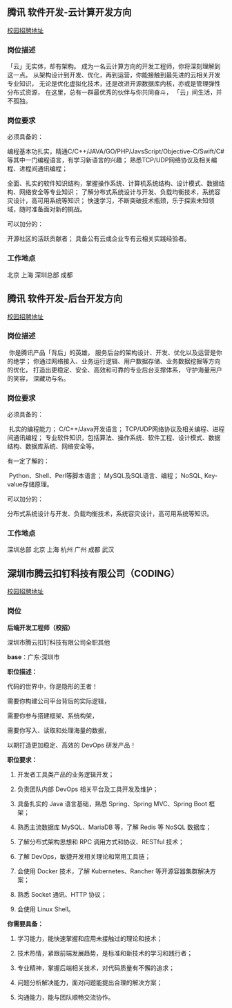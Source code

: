 ## 腾讯 软件开发-云计算开发方向

[校园招聘地址](https://join.qq.com/post_detail.html?pid=1&id=194&tid=2)

### 岗位描述

「云」无实体，却有架构。 成为一名云计算方向的开发工程师，你将深刻理解到这一点。 从架构设计到开发、优化，再到运营，你能接触到最先进的云相关开发专业知识， 无论是优化虚拟化技术，还是改进开源数据库内核，亦或是管理弹性分布式资源， 在这里，总有一群最优秀的伙伴与你共同奋斗， 「云」间生活，并不孤独。

### 岗位要求

必须具备的：

​	编程基本功扎实，精通C/C++/JAVA/GO/PHP/JavsScript/Objective-C/Swift/C#等其中一门编程语言，有学习新语言的兴趣； 熟悉TCP/UDP网络协议及相关编程、进程间通讯编程； 

​	全面、扎实的软件知识结构，掌握操作系统、计算机系统结构、设计模式、数据结构、网络安全等专业知识； 了解分布式系统设计与开发、负载均衡技术，系统容灾设计，高可用系统等知识； 快速学习，不断突破技术瓶颈，乐于探索未知领域，随时准备面对新的挑战。 

可以加分的：

 开源社区的活跃贡献者； 具备公有云或企业专有云相关实践经验者。 

### 工作地点

北京 上海 深圳总部 成都



## 腾讯 软件开发-后台开发方向

[校园招聘地址](https://join.qq.com/post_detail.html?pid=1&id=101&tid=2)

### 岗位描述

​	你是腾讯产品「背后」的英雄， 服务后台的架构设计、开发、优化以及运营是你的绝学； 你通过网络接入、业务运行逻辑、用户数据存储、业务数据挖掘等方向的优化， 打造出更稳定、安全、高效和可靠的专业后台支撑体系， 守护海量用户的笑容， 深藏功与名。

### 岗位要求

必须具备的：  

​	扎实的编程能力； C/C++/Java开发语言； TCP/UDP网络协议及相关编程、进程间通讯编程； 专业软件知识，包括算法、操作系统、软件工程、设计模式、数据结构、数据库系统、网络安全等。

有一定了解的： 

​	Python、Shell、Perl等脚本语言； MySQL及SQL语言、编程； NoSQL, Key-value存储原理。 

可以加分的： 

​	分布式系统设计与开发、负载均衡技术，系统容灾设计，高可用系统等知识。 

### 工作地点

深圳总部 北京 上海 杭州 广州 成都 武汉



## 深圳市腾云扣钉科技有限公司（CODING）

[校园招聘地址](https://coding.net/join/)

### 岗位

**后端开发工程师（校招）**

深圳市腾云扣钉科技有限公司全职其他

**base**：广东·深圳市

**职位描述：**

代码的世界中，你是隐形的王者！

需要你构建公司平台背后的实际逻辑，

需要你参与搭建框架、系统构架，

需要你写入、读取和处理海量的数据，

以期打造更加稳定、高效的 DevOps 研发产品！

**职位要求：**

1. 开发者工具类产品的业务逻辑开发；

2. 负责团队内部 DevOps 相关平台及工具开发及维护；

3. 具备扎实的 Java 语言基础，熟悉 Spring、Spring MVC、Spring Boot 框架；

4. 熟悉主流数据库 MySQL、MariaDB 等，了解 Redis 等 NoSQL 数据库；

5. 了解分布式架构思想和 RPC 调用方式和协议、RESTful 技术；

6. 了解 DevOps，敏捷开发相关理论和常用工具链；

7. 会使用 Docker 技术，了解 Kubernetes、Rancher 等开源容器集群解决方案；

8. 熟悉 Socket 通讯、HTTP 协议；

9. 会使用 Linux Shell。

**你需要具备：**

1. 学习能力，能快速掌握和应用未接触过的理论和技术；

2. 技术热情，紧跟前端发展趋势，是标准和新技术的学习和践行者；

3. 专业精神，掌握后端相关技术，对代码质量有不懈的追求；

4. 问题分析解决能力，面对问题能提出合理的解决方案；

5. 沟通能力，能与团队顺畅交流协作。